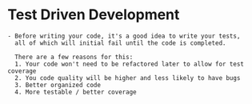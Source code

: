 # Test Driven Development
    - Before writing your code, it's a good idea to write your tests,
      all of which will initial fail until the code is completed.
      
      There are a few reasons for this:
      1. Your code won't need to be refactored later to allow for test coverage
      2. You code quality will be higher and less likely to have bugs
      3. Better organized code
      4. More testable / better coverage
